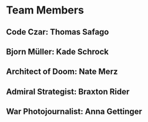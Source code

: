 # Team Members
## Code Czar: Thomas Safago
## Bjorn Müller: Kade Schrock
## Architect of Doom: Nate Merz
## Admiral Strategist: Braxton Rider
## War Photojournalist: Anna Gettinger
